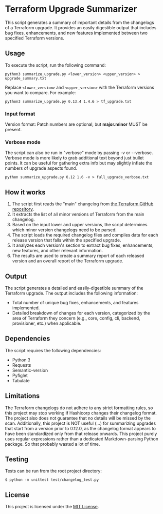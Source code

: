 # Terraform Upgrade Summarizer

This script generates a summary of important details from the changelogs of a Terraform upgrade. It provides an easily digestible output that includes bug fixes, enhancements, and new features implemented between two specified Terraform versions.

## Usage

To execute the script, run the following command:

```shell
python3 summarize_upgrade.py <lower_version> <upper_version> > upgrade_summary.txt
```

Replace `<lower_version>` and `<upper_version>` with the Terraform versions you want to compare. For example:

```shell
python3 summarize_upgrade.py 0.13.4 1.4.6 > tf_upgrade.txt
```

### Input format

Version format: Patch numbers are optional, but **major.minor** MUST be present.

### Verbose mode

The script can also be run in "verbose" mode by passing -v or --verbose. 
Verbose mode is more likely to grab additional text beyond just bullet points. It can be useful for gathering extra info but may slightly inflate the numbers of upgrade aspects found.

```shell
python summarize_upgrade.py 0.12 1.6 -v > full_upgrade_verbose.txt
```

## How it works

1. The script first reads the "main" changelog from [the Terraform GitHub repository](https://github.com/hashicorp/terraform/blob/main/CHANGELOG.md).
2. It extracts the list of all minor versions of Terraform from the main changelog.
3. Based on the input lower and upper versions, the script determines which minor version changelogs need to be parsed.
4. The script loads the required changelog files and compiles data for each release version that falls within the specified upgrade.
5. It analyzes each version's section to extract bug fixes, enhancements, new features, and other relevant information.
6. The results are used to create a summary report of each released version and an overall report of the Terraform upgrade.

## Output

The script generates a detailed and easily-digestible summary of the Terraform upgrade. The output includes the following information:

- Total number of unique bug fixes, enhancements, and features implemented.
- Detailed breakdown of changes for each version, categorized by the area of Terraform they concern (e.g., core, config, cli, backend, provisioner, etc.) when applicable.

## Dependencies

The script requires the following dependencies:

- Python 3
- Requests
- Semantic-version
- Pyfiglet
- Tabulate

## Limitations

The Terraform changelogs do not adhere to any strict formatting rules, so this project may stop working if Hashicorp changes their changelog format. The project also does not guarantee that no details will be missed by the scan.
Additionally, this project is NOT useful (...) for summarizing upgrades that start from a version prior to 0.12.0, as the changelog format appears to have been standardized only from that release onwards.
This project purely uses regular expressions rather than a dedicated Markdown-parsing Python package. So that probably wasted a lot of time.

## Testing

Tests can be run from the root project directory:
```shell
$ python -m unittest test/changelog_test.py 
```

## License

This project is licensed under the [MIT License](LICENSE).
